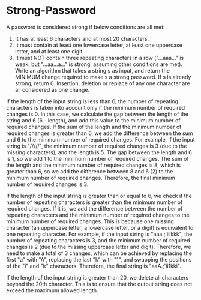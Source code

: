 # Strong-Password

A password is considered strong if below conditions are all met:
  1. It has at least 6 characters and at most 20 characters.
  2. It must contain at least one lowercase letter, at least one uppercase letter, and at least one
    digit.
  3. It must NOT contain three repeating characters in a row ("...aaa..." is weak, but "...aa...a..."
    is strong, assuming other conditions are met).
Write an algorithm that takes a string s as input, and return the MINIMUM change required to
make s a strong password. If s is already strong, return 0.
Insertion, deletion or replace of any one character are all considered as one change.

If the length of the input string is less than 6, the number of repeating characters is taken into account only if the minimum number of required changes is 0. 
In this case, we calculate the gap between the length of the string and 6 (6 - length), and add this value to the minimum number of required changes. 
If the sum of the length and the minimum number of required changes is greater than 6, we add the difference between the sum and 6 to the minimum number of required 
changes. For example, if the input string is "/////", the minimum number of required changes is 3 (due to the missing characters), and the length is 5. 
The gap between the length and 6 is 1, so we add 1 to the minimum number of required changes. The sum of the length and the minimum number of required changes is 8, 
which is greater than 6, so we add the difference between 8 and 6 (2) to the minimum number of required changes. 
Therefore, the final minimum number of required changes is 3.

If the length of the input string is greater than or equal to 6, we check if the number of repeating characters is greater than the minimum number of required changes.
If it is, we add the difference between the number of repeating characters and the minimum number of required changes to the minimum number of required changes. 
This is because one missing character (an uppercase letter, a lowercase letter, or a digit) is equivalent to one repeating character.
For example, if the input string is "aaa.;'iiikkk", the number of repeating characters is 3, and the minimum number of required changes is 2 
(due to the missing uppercase letter and digit). Therefore, we need to make a total of 3 changes, which can be achieved by replacing the first "a" with "A", replacing 
the last "k" with "1", and swapping the positions of the "i" and "k" characters. Therefore, the final string is "aaA.;'ii1kki".

If the length of the input string is greater than 20, we delete all characters beyond the 20th character. This is to ensure that the output string does not exceed 
the maximum allowed length.
